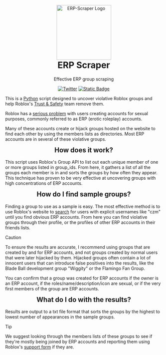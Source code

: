 <p align="center" style="margin-bottom: 0px !important;">
<img src="https://github.com/Reposits/ERP-Scraper/blob/5f1b104892f439a3b3b815becaa5ad0c513c9ffc/Images/ERP-Scraper.png" width="175" alt="ERP-Scraper Logo" align="center"/> 
</p>
<h1 align="center" style="margin-top: 0px;">ERP Scraper</h1>

<p align="center" >Effective ERP group scraping</p>

<div align="center">
  
[![Twitter](https://img.shields.io/twitter/url/https/twitter.com/modfordummies.svg?style=social&label=Follow%20%40ModForDummies)](https://twitter.com/ModForDummies)
[![Static Badge](https://img.shields.io/badge/Join%20our-Discord-5865F2?logo=discord)](https://discord.com/invite/W3ggjxpXKS)
<!--- [![Discord](https://img.shields.io/discord/1151950861312991252?logo=discord&logoColor=white&label=discord&color=4d3dff)](https://discord.com/invite/W3ggjxpXKS) --> 

</div>

This is a [Python](https://www.python.org/) script designed to uncover violative Roblox groups and help Roblox's [Trust & Safety](https://en.help.roblox.com/hc/en-us/articles/4407444339348-Safety-Civility-at-Roblox) team remove them. 

Roblox has a [serious problem](https://youtu.be/RxJvvP2erDE?si=gCO-cn-jKvgKWa-c&t=134) with users creating accounts for sexual purposes, commonly referred to as ERP (erotic roleplay) accounts. 

Many of these accounts create or hijack groups hosted on the website to find each other by using the members lists as directories. Most ERP accounts are in several of these violative groups.

<h2 align="center" style="margin-top: 0px;">How does it work?</h1>

This script uses Roblox's Group API to list out each unique member of one or more groups listed in group_ids. From here, it gathers a list of all the groups each member is in and sorts the groups by how often they appear. This technique has proven to be very effective at uncovering groups with high concentrations of ERP accounts.

<h2 align="center" style="margin-top: 0px;">How do I find sample groups?</h1>

Finding a group to use as a sample is easy. The most effective method is to use Roblox's website to [search](https://www.roblox.com/search/users) for users with explicit usernames like "czm" until you find obvious ERP accounts. From here you can find violative groups through their profile, or the profiles of other ERP accounts in their friends lists.

> [!CAUTION]
>To ensure the results are accurate, I recommend using groups that are created by and for ERP accounts, and not groups created by normal users that were later hijacked by them. Hijacked groups often contain a lot of innocent users that can introduce false positives into the results, like the Blade Ball development group "Wiggity" or the Flamingo Fan Group.
>
> You can confirm that a group was created for ERP accounts if the owner is an ERP account, if the roles/name/description/icon are sexual, or if the very first members of the group are ERP accounts.

<h2 align="center" style="margin-top: 0px;">What do I do with the results?</h1>

Results are output to a txt file format that sorts the groups by the highest to lowest number of appearances in the sample groups. 

> [!TIP]
> We suggest looking through the members lists of these groups to see if they're mostly being joined by ERP accounts and reporting them using Roblox's [support form](https://www.roblox.com/support) if they are.
